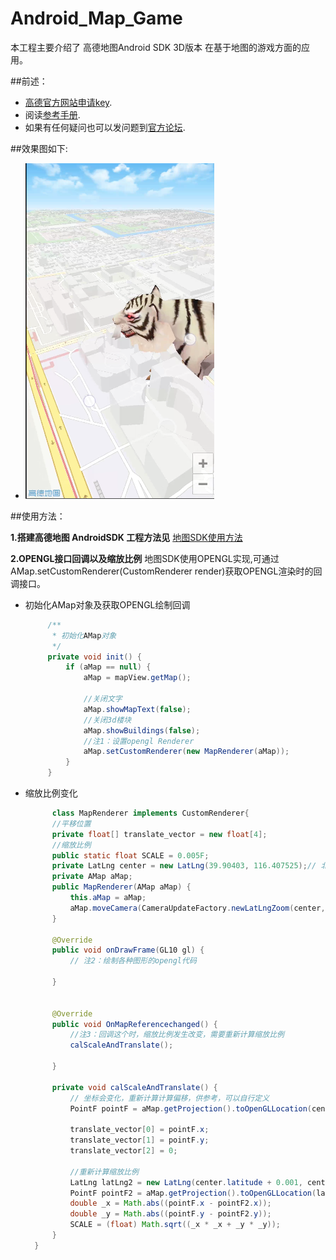 Android_Map_Game
===============
本工程主要介绍了 高德地图Android SDK 3D版本 在基于地图的游戏方面的应用。

##前述：

- [高德官方网站申请key](http://id.amap.com/?ref=http%3A%2F%2Fapi.amap.com%2Fkey%2F).
- 阅读[参考手册](http://a.amap.com/lbs/static/unzip/Android_Map_Doc/index.html).
- 如果有任何疑问也可以发问题到[官方论坛](http://lbsbbs.amap.com/portal.php).

##效果图如下:

* ![Screenshot](pictures/screenshot01.png "Case01")


##使用方法：

**1.搭建高德地图 AndroidSDK 工程方法见**
[地图SDK使用方法](http://developer.amap.com/api/android-sdk/summary/)

**2.OPENGL接口回调以及缩放比例**
    地图SDK使用OPENGL实现,可通过AMap.setCustomRenderer(CustomRenderer render)获取OPENGL渲染时的回调接口。
    
- 初始化AMap对象及获取OPENGL绘制回调
    ```java
         /**
          * 初始化AMap对象
          */
         private void init() {
             if (aMap == null) {
                 aMap = mapView.getMap();
      
                 //关闭文字
                 aMap.showMapText(false);
                 //关闭3d楼块
                 aMap.showBuildings(false);
                 //注1：设置opengl Renderer
                 aMap.setCustomRenderer(new MapRenderer(aMap));
             }
         }
    ```
    
 - 缩放比例变化   
   ```java
         class MapRenderer implements CustomRenderer{
         //平移位置
         private float[] translate_vector = new float[4];
         //缩放比例
         public static float SCALE = 0.005F;
         private LatLng center = new LatLng(39.90403, 116.407525);// 北京市经纬度
         private AMap aMap;
         public MapRenderer(AMap aMap) {
             this.aMap = aMap;
             aMap.moveCamera(CameraUpdateFactory.newLatLngZoom(center,15));
         }
      
         @Override
         public void onDrawFrame(GL10 gl) {
             // 注2：绘制各种图形的opengl代码
      
         }
 
      
         @Override
         public void OnMapReferencechanged() {
             //注3：回调这个时，缩放比例发生改变，需要重新计算缩放比例
             calScaleAndTranslate();
      
         }
      
         private void calScaleAndTranslate() {
             // 坐标会变化，重新计算计算偏移，供参考，可以自行定义
             PointF pointF = aMap.getProjection().toOpenGLLocation(center);
      
             translate_vector[0] = pointF.x;
             translate_vector[1] = pointF.y;
             translate_vector[2] = 0;
      
             //重新计算缩放比例
             LatLng latLng2 = new LatLng(center.latitude + 0.001, center.longitude + 0.001);
             PointF pointF2 = aMap.getProjection().toOpenGLLocation(latLng2);
             double _x = Math.abs((pointF.x - pointF2.x));
             double _y = Math.abs((pointF.y - pointF2.y));
             SCALE = (float) Math.sqrt((_x * _x + _y * _y));
         }
     }
   ```